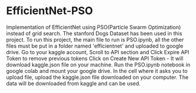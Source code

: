# EfficientNet-PSO
Implementation of EfficientNet using PSO(Particle Swarm Optimization) instead of grid search.
The stanford Dogs Dataset has been used in this project.
To run this project, the main file to run is PSO.ipynb, all the other files must be put in a folder named 'efficientnet' and uploaded to google drive. 
Go to your kaggle account, Scroll to API section and Click Expire API Token to remove previous tokens Click on Create New API Token - It will download kaggle.json file on your machine. Run the PSO.ipynb notebook in google colab and mount your google drive. In the cell where it asks you to upload file, upload the kaggle.json file downloaded on your computer. The data will be downloaded from kaggle and can be used.

